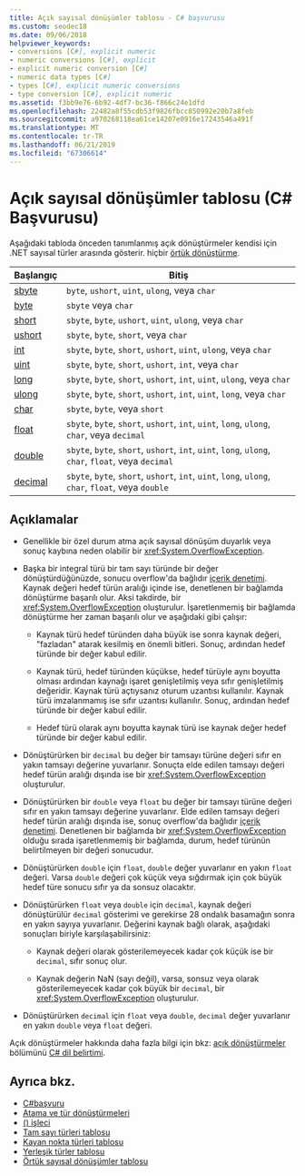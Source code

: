 ```yaml
---
title: Açık sayısal dönüşümler tablosu - C# başvurusu
ms.custom: seodec18
ms.date: 09/06/2018
helpviewer_keywords:
- conversions [C#], explicit numeric
- numeric conversions [C#], explicit
- explicit numeric conversion [C#]
- numeric data types [C#]
- types [C#], explicit numeric conversions
- type conversion [C#], explicit numeric
ms.assetid: f3bb9e76-6b92-4df7-bc36-f866c24e1dfd
ms.openlocfilehash: 22482a8f55cdb53f9826fbcc850992e20b7a8feb
ms.sourcegitcommit: a970268118ea61ce14207e0916e17243546a491f
ms.translationtype: MT
ms.contentlocale: tr-TR
ms.lasthandoff: 06/21/2019
ms.locfileid: "67306614"
---
```

# <a name="explicit-numeric-conversions-table-c-reference"></a>Açık sayısal dönüşümler tablosu (C# Başvurusu)

Aşağıdaki tabloda önceden tanımlanmış açık dönüştürmeler kendisi için .NET sayısal türler arasında gösterir. hiçbir [örtük dönüştürme](implicit-numeric-conversions-table.md).

|Başlangıç|Bitiş|  
|----------|--------|  
|[sbyte](sbyte.md)|`byte`, `ushort`, `uint`, `ulong`, veya `char`|  
|[byte](byte.md)|`sbyte` veya `char`|  
|[short](short.md)|`sbyte`, `byte`, `ushort`, `uint`, `ulong`, veya `char`|  
|[ushort](ushort.md)|`sbyte`, `byte`, `short`, veya `char`|  
|[int](int.md)|`sbyte`, `byte`, `short`, `ushort`, `uint`, `ulong`, veya `char`|  
|[uint](uint.md)|`sbyte`, `byte`, `short`, `ushort`, `int`, veya `char`|  
|[long](long.md)|`sbyte`, `byte`, `short`, `ushort`, `int`, `uint`, `ulong`, veya `char`|  
|[ulong](ulong.md)|`sbyte`, `byte`, `short`, `ushort`, `int`, `uint`, `long`, veya `char`|  
|[char](char.md)|`sbyte`, `byte`, veya `short`|  
|[float](float.md)|`sbyte`, `byte`, `short`, `ushort`, `int`, `uint`, `long`, `ulong`, `char`, veya `decimal`|  
|[double](double.md)|`sbyte`, `byte`, `short`, `ushort`, `int`, `uint`, `long`, `ulong`, `char`, `float`, veya `decimal`|  
|[decimal](decimal.md)|`sbyte`, `byte`, `short`, `ushort`, `int`, `uint`, `long`, `ulong`, `char`, `float`, veya `double`|  
  
## <a name="remarks"></a>Açıklamalar  
  
- Genellikle bir özel durum atma açık sayısal dönüşüm duyarlık veya sonuç kaybına neden olabilir bir <xref:System.OverflowException>.  

- Başka bir integral türü bir tam sayı türünde bir değer dönüştürdüğünüzde, sonucu overflow'da bağlıdır [içerik denetimi](checked-and-unchecked.md). Kaynak değeri hedef türün aralığı içinde ise, denetlenen bir bağlamda dönüştürme başarılı olur. Aksi takdirde, bir <xref:System.OverflowException> oluşturulur. İşaretlenmemiş bir bağlamda dönüştürme her zaman başarılı olur ve aşağıdaki gibi çalışır:

  - Kaynak türü hedef türünden daha büyük ise sonra kaynak değeri, "fazladan" atarak kesilmiş en önemli bitleri. Sonuç, ardından hedef türünde bir değer kabul edilir.

  - Kaynak türü, hedef türünden küçükse, hedef türüyle aynı boyutta olması ardından kaynağı işaret genişletilmiş veya sıfır genişletilmiş değeridir. Kaynak türü açtıysanız oturum uzantısı kullanılır. Kaynak türü imzalanmamış ise sıfır uzantısı kullanılır. Sonuç, ardından hedef türünde bir değer kabul edilir.

  - Hedef türü olarak aynı boyutta kaynak türü ise kaynak değer hedef türünde bir değer kabul edilir.
  
- Dönüştürürken bir `decimal` bu değer bir tamsayı türüne değeri sıfır en yakın tamsayı değerine yuvarlanır. Sonuçta elde edilen tamsayı değeri hedef türün aralığı dışında ise bir <xref:System.OverflowException> oluşturulur.  
  
- Dönüştürürken bir `double` veya `float` bu değer bir tamsayı türüne değeri sıfır en yakın tamsayı değerine yuvarlanır. Elde edilen tamsayı değeri hedef türün aralığı dışında ise, sonuç overflow'da bağlıdır [içerik denetimi](checked-and-unchecked.md). Denetlenen bir bağlamda bir <xref:System.OverflowException> olduğu sırada işaretlenmemiş bir bağlamda, durum, hedef türünün belirtilmeyen bir değeri sonucudur.  
  
- Dönüştürürken `double` için `float`, `double` değer yuvarlanır en yakın `float` değeri. Varsa `double` değeri çok küçük veya sığdırmak için çok büyük hedef türe sonucu sıfır ya da sonsuz olacaktır.  
  
- Dönüştürürken `float` veya `double` için `decimal`, kaynak değeri dönüştürülür `decimal` gösterimi ve gerekirse 28 ondalık basamağın sonra en yakın sayıya yuvarlanır. Değerini kaynak bağlı olarak, aşağıdaki sonuçları biriyle karşılaşabilirsiniz:  

  - Kaynak değeri olarak gösterilemeyecek kadar çok küçük ise bir `decimal`, sıfır sonuç olur.  

  - Kaynak değerin NaN (sayı değil), varsa, sonsuz veya olarak gösterilemeyecek kadar çok büyük bir `decimal`, bir <xref:System.OverflowException> oluşturulur.  
  
- Dönüştürürken `decimal` için `float` veya `double`, `decimal` değer yuvarlanır en yakın `double` veya `float` değeri.  
  
 Açık dönüştürmeler hakkında daha fazla bilgi için bkz: [açık dönüştürmeler](~/_csharplang/spec/conversions.md#explicit-conversions) bölümünü [C# dil belirtimi](../language-specification/index.md).
  
## <a name="see-also"></a>Ayrıca bkz.

- [C#başvuru](../index.md)
- [Atama ve tür dönüştürmeleri](../../programming-guide/types/casting-and-type-conversions.md)
- [() işleci](../operators/type-testing-and-conversion-operators.md#cast-operator-)
- [Tam sayı türleri tablosu](integral-types-table.md)
- [Kayan nokta türleri tablosu](floating-point-types-table.md)
- [Yerleşik türler tablosu](built-in-types-table.md)
- [Örtük sayısal dönüşümler tablosu](implicit-numeric-conversions-table.md)
